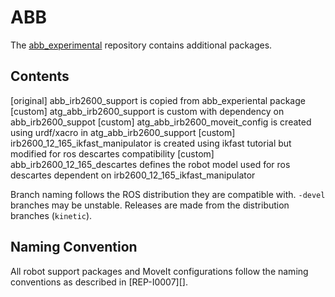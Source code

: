 # ABB
The [abb_experimental][] repository contains additional packages.


## Contents

[original] abb_irb2600_support is copied from abb_experiental package 
[custom] atg_abb_irb2600_support is custom with dependency on abb_irb2600_suppot
[custom] atg_abb_irb2600_moveit_config is created using urdf/xacro in atg_abb_irb2600_support
[custom] irb2600_12_165_ikfast_manipulator is created using ikfast tutorial but modified for ros descartes compatibility
[custom] abb_irb2600_12_165_descartes defines the robot model used for ros descartes dependent on irb2600_12_165_ikfast_manipulator

Branch naming follows the ROS distribution they are compatible with. `-devel`
branches may be unstable. Releases are made from the distribution branches
(`kinetic`).


## Naming Convention

All robot support packages and MoveIt configurations follow the naming conventions as described in [REP-I0007][].




[ROS-Industrial]: http://wiki.ros.org/Industrial
[ROS wiki]: http://wiki.ros.org/abb
[abb_experimental]: https://github.com/ros-industrial/abb_experimental
[ikfast_tutorial]: http://docs.ros.org/en/kinetic/api/moveit_tutorials/html/doc/ikfast/ikfast_tutorial.html

